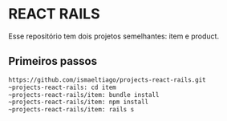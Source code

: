 REACT RAILS
===========

Esse repositório tem dois projetos semelhantes: item e product.

## Primeiros passos
```bash
https://github.com/ismaeltiago/projects-react-rails.git
~projects-react-rails: cd item
~projects-react-rails/item: bundle install
~projects-react-rails/item: npm install
~projects-react-rails/item: rails s
```
